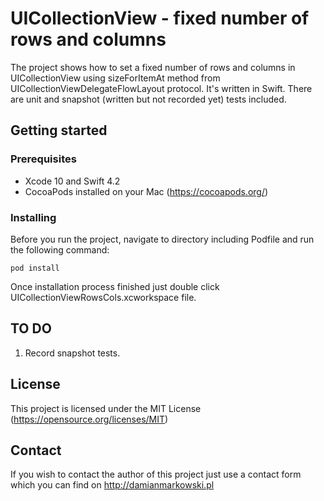 # UICollectionView - fixed number of rows and columns

The project shows how to set a fixed number of rows and columns in UICollectionView using sizeForItemAt method from UICollectionViewDelegateFlowLayout protocol. It's written in Swift. There are unit and snapshot (written but not recorded yet) tests included.

## Getting started

### Prerequisites

- Xcode 10 and Swift 4.2
- CocoaPods installed on your Mac (https://cocoapods.org/)

### Installing

Before you run the project, navigate to directory including Podfile and run the following command: 


```
pod install
```

Once installation process finished just double click UICollectionViewRowsCols.xcworkspace file.

## TO DO

1. Record snapshot tests.

## License

This project is licensed under the MIT License (https://opensource.org/licenses/MIT)

## Contact

If you wish to contact the author of this project just use a contact form which you can find on http://damianmarkowski.pl